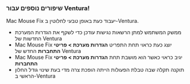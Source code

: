 ### שיפורים נוספים עבור Ventura!

Mac Mouse Fix יעבוד כעת באופן טבעי לחלוטין ב-Ventura.

- ממשק המשתמש למתן הרשאות נגישות עודכן כדי לשקף את הגדרות המערכת החדשות של Ventura
- Mac Mouse Fix יוצג כעת כראוי תחת התפריט **הגדרות מערכת > פריטי התחברות** החדש של Ventura
- Mac Mouse Fix יגיב כראוי כאשר הוא מושבת תחת **הגדרות מערכת > פריטי התחברות**
- תוקנה תקלה שבה טבלת הפעולות הייתה הופכת צרה מדי בעת שינוי גודל החלון הראשי ב-Ventura